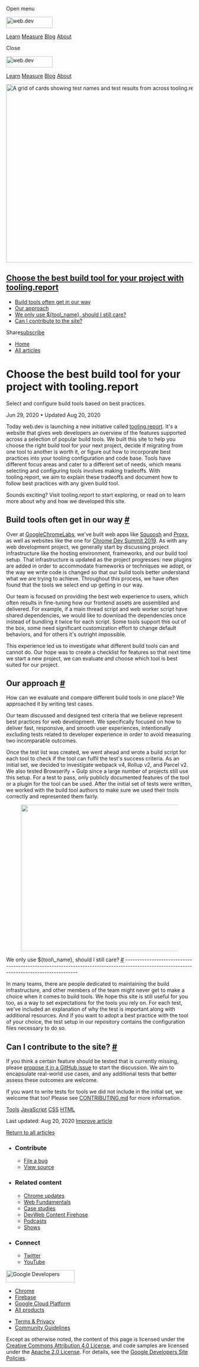 <span class="w-tooltip w-tooltip--left">Open menu</span>

<a href="/" class="gc-analytics-event header-default__logo-link"><img src="/images/lockup.svg" alt="web.dev" class="header-default__logo" width="125" height="30" /></a>

<a href="/learn/" class="gc-analytics-event header-default__link">Learn</a> <a href="/measure/" class="gc-analytics-event header-default__link">Measure</a> <a href="/blog/" class="gc-analytics-event header-default__link">Blog</a> <a href="/about/" class="gc-analytics-event header-default__link">About</a>

<span class="w-tooltip">Close</span>

<a href="/" class="gc-analytics-event"><img src="/images/lockup.svg" alt="web.dev" class="drawer-default__logo" width="125" height="30" /></a>

<a href="/learn/" class="gc-analytics-event drawer-default__link">Learn</a> <a href="/measure/" class="gc-analytics-event drawer-default__link">Measure</a> <a href="/blog/" class="gc-analytics-event drawer-default__link">Blog</a> <a href="/about/" class="gc-analytics-event drawer-default__link">About</a>

<img src="https://web-dev.imgix.net/image/admin/y3f0yAb97pLOpTQrhUNA.jpg?auto=format" alt="A grid of cards showing test names and test results from across tooling.report." class="w-hero w-hero--cover" sizes="100vw" srcset="https://web-dev.imgix.net/image/admin/y3f0yAb97pLOpTQrhUNA.jpg?auto=format&amp;w=200 200w, https://web-dev.imgix.net/image/admin/y3f0yAb97pLOpTQrhUNA.jpg?auto=format&amp;w=228 228w, https://web-dev.imgix.net/image/admin/y3f0yAb97pLOpTQrhUNA.jpg?auto=format&amp;w=260 260w, https://web-dev.imgix.net/image/admin/y3f0yAb97pLOpTQrhUNA.jpg?auto=format&amp;w=296 296w, https://web-dev.imgix.net/image/admin/y3f0yAb97pLOpTQrhUNA.jpg?auto=format&amp;w=338 338w, https://web-dev.imgix.net/image/admin/y3f0yAb97pLOpTQrhUNA.jpg?auto=format&amp;w=385 385w, https://web-dev.imgix.net/image/admin/y3f0yAb97pLOpTQrhUNA.jpg?auto=format&amp;w=439 439w, https://web-dev.imgix.net/image/admin/y3f0yAb97pLOpTQrhUNA.jpg?auto=format&amp;w=500 500w, https://web-dev.imgix.net/image/admin/y3f0yAb97pLOpTQrhUNA.jpg?auto=format&amp;w=571 571w, https://web-dev.imgix.net/image/admin/y3f0yAb97pLOpTQrhUNA.jpg?auto=format&amp;w=650 650w, https://web-dev.imgix.net/image/admin/y3f0yAb97pLOpTQrhUNA.jpg?auto=format&amp;w=741 741w, https://web-dev.imgix.net/image/admin/y3f0yAb97pLOpTQrhUNA.jpg?auto=format&amp;w=845 845w, https://web-dev.imgix.net/image/admin/y3f0yAb97pLOpTQrhUNA.jpg?auto=format&amp;w=964 964w, https://web-dev.imgix.net/image/admin/y3f0yAb97pLOpTQrhUNA.jpg?auto=format&amp;w=1098 1098w, https://web-dev.imgix.net/image/admin/y3f0yAb97pLOpTQrhUNA.jpg?auto=format&amp;w=1252 1252w, https://web-dev.imgix.net/image/admin/y3f0yAb97pLOpTQrhUNA.jpg?auto=format&amp;w=1428 1428w, https://web-dev.imgix.net/image/admin/y3f0yAb97pLOpTQrhUNA.jpg?auto=format&amp;w=1600 1600w" width="1600" height="480" />

<a href="#choose-the-best-build-tool-for-your-project-with-tooling.report" class="w-toc__header--link">Choose the best build tool for your project with tooling.report</a>
--------------------------------------------------------------------------------------------------------------------------------------------------------------------------

-   [Build tools often get in our way](#build-tools-often-get-in-our-way)
-   [Our approach](#our-approach)
-   [We only use ${tool\_name}, should I still care?](#we-only-use-dollartool_name-should-i-still-care)
-   [Can I contribute to the site?](#can-i-contribute-to-the-site)

Share<a href="/newsletter/" class="gc-analytics-event w-actions__fab w-actions__fab--subscribe"><span>subscribe</span></a>

-   <a href="/" class="gc-analytics-event w-breadcrumbs__link w-breadcrumbs__link--left-justify">Home</a>
-   <a href="/blog" class="gc-analytics-event w-breadcrumbs__link">All articles</a>

Choose the best build tool for your project with tooling.report
===============================================================

Select and configure build tools based on best practices.

Jun 29, 2020 <span class="w-author__separator">•</span> Updated Aug 20, 2020

Today web.dev is launching a new initiative called [tooling.report](https://tooling.report). It's a website that gives web developers an overview of the features supported across a selection of popular build tools. We built this site to help you choose the right build tool for your next project, decide if migrating from one tool to another is worth it, or figure out how to incorporate best practices into your tooling configuration and code base. Tools have different focus areas and cater to a different set of needs, which means selecting and configuring tools involves making tradeoffs. With tooling.report, we aim to explain these tradeoffs and document how to follow best practices with any given build tool.

Sounds exciting? Visit tooling.report to start exploring, or read on to learn more about why and how we developed this site.

Build tools often get in our way <a href="#build-tools-often-get-in-our-way" class="w-headline-link">#</a>
----------------------------------------------------------------------------------------------------------

Over at [GoogleChromeLabs](https://github.com/GoogleChromeLabs), we've built web apps like [Squoosh](https://squoosh.app/) and [Proxx](https://proxx.app/), as well as websites like the one for [Chrome Dev Summit 2019](https://developer.chrome.com/devsummit/). As with any web development project, we generally start by discussing project infrastructure like the hosting environment, frameworks, and our build tool setup. That infrastructure is updated as the project progresses: new plugins are added in order to accommodate frameworks or techniques we adopt, or the way we write code is changed so that our build tools better understand what we are trying to achieve. Throughout this process, we have often found that the tools we select end up getting in our way.

Our team is focused on providing the best web experience to users, which often results in fine-tuning how our frontend assets are assembled and delivered. For example, if a main thread script and web worker script have shared dependencies, we would like to download the dependencies once instead of bundling it twice for each script. Some tools support this out of the box, some need significant customization effort to change default behaviors, and for others it's outright impossible.

This experience led us to investigate what different build tools can and cannot do. Our hope was to create a checklist for features so that next time we start a new project, we can evaluate and choose which tool is best suited for our project.

Our approach <a href="#our-approach" class="w-headline-link">#</a>
------------------------------------------------------------------

How can we evaluate and compare different build tools in one place? We approached it by writing test cases.

Our team discussed and designed test criteria that we believe represent best practices for web development. We specifically focused on how to deliver fast, responsive, and smooth user experiences, intentionally excluding tests related to developer experience in order to avoid measuring two incomparable outcomes.

Once the test list was created, we went ahead and wrote a build script for each tool to check if the tool can fulfil the test's success criteria. As an initial set, we decided to investigate webpack v4, Rollup v2, and Parcel v2. We also tested Browserify + Gulp since a large number of projects still use this setup. For a test to pass, only publicly documented features of the tool or a plugin for the tool can be used. After the initial set of tests were written, we worked with the build tool authors to make sure we used their tools correctly and represented them fairly.

<figure><img src="https://web-dev.imgix.net/image/tcFciHGuF3MxnTr1y5ue01OGLBn2/0OauqO2tSeOTDpDGutmk.jpg?auto=format" class="w-screenshot w-screenshot--filled" sizes="(min-width: 800px) 800px, calc(100vw - 48px)" srcset="https://web-dev.imgix.net/image/tcFciHGuF3MxnTr1y5ue01OGLBn2/0OauqO2tSeOTDpDGutmk.jpg?auto=format&amp;w=200 200w, https://web-dev.imgix.net/image/tcFciHGuF3MxnTr1y5ue01OGLBn2/0OauqO2tSeOTDpDGutmk.jpg?auto=format&amp;w=228 228w, https://web-dev.imgix.net/image/tcFciHGuF3MxnTr1y5ue01OGLBn2/0OauqO2tSeOTDpDGutmk.jpg?auto=format&amp;w=260 260w, https://web-dev.imgix.net/image/tcFciHGuF3MxnTr1y5ue01OGLBn2/0OauqO2tSeOTDpDGutmk.jpg?auto=format&amp;w=296 296w, https://web-dev.imgix.net/image/tcFciHGuF3MxnTr1y5ue01OGLBn2/0OauqO2tSeOTDpDGutmk.jpg?auto=format&amp;w=338 338w, https://web-dev.imgix.net/image/tcFciHGuF3MxnTr1y5ue01OGLBn2/0OauqO2tSeOTDpDGutmk.jpg?auto=format&amp;w=385 385w, https://web-dev.imgix.net/image/tcFciHGuF3MxnTr1y5ue01OGLBn2/0OauqO2tSeOTDpDGutmk.jpg?auto=format&amp;w=439 439w, https://web-dev.imgix.net/image/tcFciHGuF3MxnTr1y5ue01OGLBn2/0OauqO2tSeOTDpDGutmk.jpg?auto=format&amp;w=500 500w, https://web-dev.imgix.net/image/tcFciHGuF3MxnTr1y5ue01OGLBn2/0OauqO2tSeOTDpDGutmk.jpg?auto=format&amp;w=571 571w, https://web-dev.imgix.net/image/tcFciHGuF3MxnTr1y5ue01OGLBn2/0OauqO2tSeOTDpDGutmk.jpg?auto=format&amp;w=650 650w, https://web-dev.imgix.net/image/tcFciHGuF3MxnTr1y5ue01OGLBn2/0OauqO2tSeOTDpDGutmk.jpg?auto=format&amp;w=741 741w, https://web-dev.imgix.net/image/tcFciHGuF3MxnTr1y5ue01OGLBn2/0OauqO2tSeOTDpDGutmk.jpg?auto=format&amp;w=845 845w, https://web-dev.imgix.net/image/tcFciHGuF3MxnTr1y5ue01OGLBn2/0OauqO2tSeOTDpDGutmk.jpg?auto=format&amp;w=964 964w, https://web-dev.imgix.net/image/tcFciHGuF3MxnTr1y5ue01OGLBn2/0OauqO2tSeOTDpDGutmk.jpg?auto=format&amp;w=1098 1098w, https://web-dev.imgix.net/image/tcFciHGuF3MxnTr1y5ue01OGLBn2/0OauqO2tSeOTDpDGutmk.jpg?auto=format&amp;w=1252 1252w, https://web-dev.imgix.net/image/tcFciHGuF3MxnTr1y5ue01OGLBn2/0OauqO2tSeOTDpDGutmk.jpg?auto=format&amp;w=1428 1428w, https://web-dev.imgix.net/image/tcFciHGuF3MxnTr1y5ue01OGLBn2/0OauqO2tSeOTDpDGutmk.jpg?auto=format&amp;w=1600 1600w" width="800" height="394" /></figure>We only use ${tool\_name}, should I still care? <a href="#we-only-use-dollartool_name-should-i-still-care" class="w-headline-link">#</a>
----------------------------------------------------------------------------------------------------------------------------------------

In many teams, there are people dedicated to maintaining the build infrastructure, and other members of the team might never get to make a choice when it comes to build tools. We hope this site is still useful for you too, as a way to set expectations for the tools you rely on. For each test, we've included an explanation of why the test is important along with additional resources. And if you want to adopt a best practice with the tool of your choice, the test setup in our repository contains the configuration files necessary to do so.

Can I contribute to the site? <a href="#can-i-contribute-to-the-site" class="w-headline-link">#</a>
---------------------------------------------------------------------------------------------------

If you think a certain feature should be tested that is currently missing, please [propose it in a GitHub issue](https://github.com/GoogleChromeLabs/tooling.report/issues/new) to start the discussion. We aim to encapsulate real-world use cases, and any additional tests that better assess these outcomes are welcome.

If you want to write tests for tools we did not include in the initial set, we welcome that too! Please see [CONTRIBUTING.md](https://github.com/GoogleChromeLabs/tooling.report/blob/dev/CONTRIBUTING.md) for more information.

<a href="/tags/tools/" class="w-chip">Tools</a> <a href="/tags/javascript/" class="w-chip">JavaScript</a> <a href="/tags/css/" class="w-chip">CSS</a> <a href="/tags/html/" class="w-chip">HTML</a>

<span class="w-mr--sm">Last updated: Aug 20, 2020 </span>[Improve article](https://github.com/GoogleChrome/web.dev/blob/master/src/site/content/en/blog/introducing-tooling-report/index.md)

<a href="/blog" class="gc-analytics-event w-article-navigation__link w-article-navigation__link--back w-article-navigation__link--single">Return to all articles</a>

-   ### Contribute

    -   <a href="https://github.com/GoogleChrome/web.dev/issues/new?assignees=&amp;labels=bug&amp;template=bug_report.md&amp;title=" class="w-footer__linkbox-link">File a bug</a>
    -   <a href="https://github.com/googlechrome/web.dev" class="w-footer__linkbox-link">View source</a>

-   ### Related content

    -   <a href="https://blog.chromium.org/" class="w-footer__linkbox-link">Chrome updates</a>
    -   <a href="https://developers.google.com/web/" class="w-footer__linkbox-link">Web Fundamentals</a>
    -   <a href="https://developers.google.com/web/showcase/" class="w-footer__linkbox-link">Case studies</a>
    -   <a href="https://devwebfeed.appspot.com/" class="w-footer__linkbox-link">DevWeb Content Firehose</a>
    -   <a href="/podcasts/" class="w-footer__linkbox-link">Podcasts</a>
    -   <a href="/shows/" class="w-footer__linkbox-link">Shows</a>

-   ### Connect

    -   <a href="https://www.twitter.com/ChromiumDev" class="w-footer__linkbox-link">Twitter</a>
    -   <a href="https://www.youtube.com/user/ChromeDevelopers" class="w-footer__linkbox-link">YouTube</a>

<a href="https://developers.google.com/" class="w-footer__utility-logo-link"><img src="/images/lockup-color.png" alt="Google Developers" class="w-footer__utility-logo" width="185" height="33" /></a>

-   <a href="https://developer.chrome.com/" class="w-footer__utility-link">Chrome</a>
-   <a href="https://firebase.google.com/" class="w-footer__utility-link">Firebase</a>
-   <a href="https://cloud.google.com/" class="w-footer__utility-link">Google Cloud Platform</a>
-   <a href="https://developers.google.com/products" class="w-footer__utility-link">All products</a>

<!-- -->

-   <a href="https://policies.google.com/" class="w-footer__utility-link">Terms &amp; Privacy</a>
-   <a href="/community-guidelines/" class="w-footer__utility-link">Community Guidelines</a>

Except as otherwise noted, the content of this page is licensed under the [Creative Commons Attribution 4.0 License](https://creativecommons.org/licenses/by/4.0/), and code samples are licensed under the [Apache 2.0 License](https://www.apache.org/licenses/LICENSE-2.0). For details, see the [Google Developers Site Policies](https://developers.google.com/terms/site-policies).
